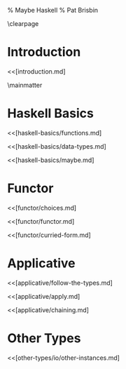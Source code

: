 % Maybe Haskell
% Pat Brisbin

\clearpage

# Introduction

<<[introduction.md]

\mainmatter

# Haskell Basics

<<[haskell-basics/functions.md]

<<[haskell-basics/data-types.md]

<<[haskell-basics/maybe.md]

# Functor

<<[functor/choices.md]

<<[functor/functor.md]

<<[functor/curried-form.md]

# Applicative

<<[applicative/follow-the-types.md]

<<[applicative/apply.md]

<<[applicative/chaining.md]

# Other Types

<<[other-types/io/other-instances.md]
